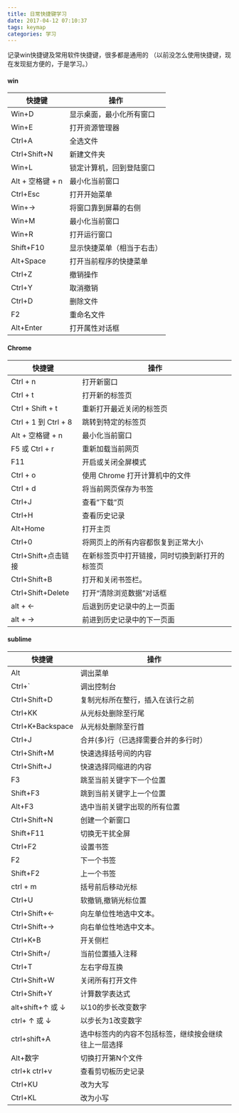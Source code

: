 ```yaml
---
title: 日常快捷键学习
date: 2017-04-12 07:10:37
tags: keymap
categories: 学习 
---
```

记录win快捷键及常用软件快捷键，很多都是通用的
（以前没怎么使用快捷键，现在发现挺方便的，于是学习。）
<!-- more -->

#### win ####
| 快捷键 | 操作 |
| ------ | ---- |
|Win+D|显示桌面，最小化所有窗口|
|Win+E|打开资源管理器|
|Ctrl+A|全选文件|
|Ctrl+Shift+N|新建文件夹|
|Win+L|锁定计算机，回到登陆窗口|
|Alt + 空格键 + n|最小化当前窗口|
|Ctrl+Esc|打开开始菜单|
|Win+→|将窗口靠到屏幕的右侧|
|Win+M|最小化当前窗口|
|Win+R|打开运行窗口|
|Shift+F10|显示快捷菜单（相当于右击）|
|Alt+Space|打开当前程序的快捷菜单|
|Ctrl+Z|撤销操作|
|Ctrl+Y|取消撤销|
|Ctrl+D|删除文件|
|F2|重命名文件|
|Alt+Enter|打开属性对话框|


#### Chrome ####
|快捷键|操作|
|------|----|
|Ctrl + n|打开新窗口|
|Ctrl + t|打开新的标签页|
|Ctrl + Shift + t|重新打开最近关闭的标签页|
|Ctrl + 1 到 Ctrl + 8|跳转到特定的标签页|
|Alt + 空格键 + n|最小化当前窗口|
|F5 或 Ctrl + r|重新加载当前网页|
|F11|开启或关闭全屏模式|
|Ctrl + o |使用 Chrome 打开计算机中的文件|
|Ctrl + d|将当前网页保存为书签|
|Ctrl+J  |查看”下载”页 |
|Ctrl+H  |查看历史记录|
|Alt+Home  |  打开主页 |
|Ctrl+0 |将网页上的所有内容都恢复到正常大小|  
|Ctrl+Shift+点击链接 |在新标签页中打开链接，同时切换到新打开的标签页|   
| Ctrl+Shift+B  | 打开和关闭书签栏。|  
|Ctrl+Shift+Delete|   打开“清除浏览数据”对话框|  
| alt + ←| 后退到历史记录中的上一页面 |  
|  alt + → | 前进到历史记录中的下一页面|

 

#### sublime ####
|快捷键|操作|
|------|----|
|Alt|调出菜单|  
|Ctrl+`|调出控制台|
|Ctrl+Shift+D|复制光标所在整行，插入在该行之前|
|Ctrl+KK|从光标处删除至行尾  |
|Ctrl+K+Backspace|从光标处删除至行首 |
|Ctrl+J|合并(多)行（已选择需要合并的多行时）|
|Ctrl+Shift+M|快速选择括号间的内容|
|Ctrl+Shift+J|快速选择同缩进的内容|
|F3|跳至当前关键字下一个位置|
|Shift+F3|跳到当前关键字上一个位置|
|Alt+F3|选中当前关键字出现的所有位置|
|Ctrl+Shift+N|创建一个新窗口|
|Shift+F11|切换无干扰全屏  |
|Ctrl+F2|设置书签|
|F2|下一个书签|
|Shift+F2|上一个书签|
|ctrl + m |括号前后移动光标 |
|Ctrl+U|软撤销,撤销光标位置|
|Ctrl+Shift+←| 向左单位性地选中文本。|
|Ctrl+Shift+→ |向右单位性地选中文本。|
|Ctrl+K+B|开关侧栏 |
|Ctrl+Shift+/|当前位置插入注释 |
|Ctrl+T |左右字母互换 |
|Ctrl+Shift+W|关闭所有打开文件 |
|Ctrl+Shift+Y|计算数学表达式|
|alt+shift+↑ 或 ↓| 以10的步长改变数字|
|ctrl+ ↑ 或 ↓ |以步长为1改变数字 |
|ctrl+shift+A|选中标签内的内容不包括标签，继续按会继续往上一层选择|
|Alt+数字|切换打开第N个文件 |
|ctrl+k ctrl+v |查看剪切板历史记录|
|Ctrl+KU |改为大写|
|Ctrl+KL |改为小写|
